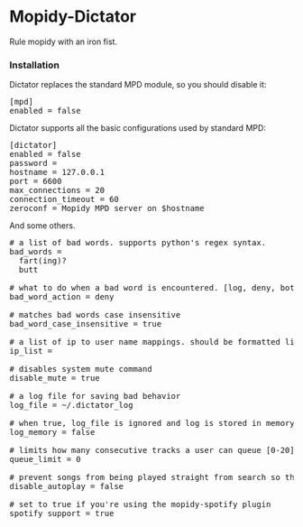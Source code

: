 Mopidy-Dictator
============

Rule mopidy with an iron fist.


<h3>Installation</h3>


Dictator replaces the standard MPD module, so you should disable it:

<pre>
[mpd]
enabled = false
</pre>

Dictator supports all the basic configurations used by standard MPD:

<pre>
[dictator]
enabled = false
password = 
hostname = 127.0.0.1
port = 6600
max_connections = 20
connection_timeout = 60
zeroconf = Mopidy MPD server on $hostname
</pre>

And some others.

<pre>
# a list of bad words. supports python's regex syntax.
bad_words = 
  fart(ing)?
  butt

# what to do when a bad word is encountered. [log, deny, both]
bad_word_action = deny

# matches bad words case insensitive
bad_word_case_insensitive = true

# a list of ip to user name mappings. should be formatted like '127.0.0.1:Me'
ip_list = 

# disables system mute command
disable_mute = true

# a log file for saving bad behavior
log_file = ~/.dictator_log

# when true, log_file is ignored and log is stored in memory
log_memory = false

# limits how many consecutive tracks a user can queue [0-20]. 0 means no limit
queue_limit = 0

# prevent songs from being played straight from search so they must be queued (COMING SOON)
disable_autoplay = false

# set to true if you're using the mopidy-spotify plugin
spotify_support = true
</pre>
